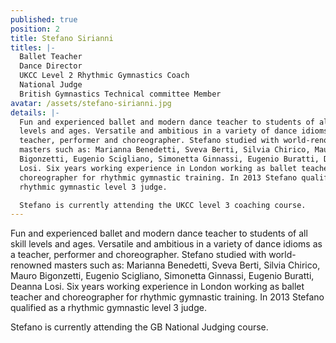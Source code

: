 ```yaml
---
published: true
position: 2
title: Stefano Sirianni
titles: |-
  Ballet Teacher
  Dance Director
  UKCC Level 2 Rhythmic Gymnastics Coach
  National Judge
  British Gymnastics Technical committee Member
avatar: /assets/stefano-sirianni.jpg
details: |-
  Fun and experienced ballet and modern dance teacher to students of all skill
  levels and ages. Versatile and ambitious in a variety of dance idioms as a
  teacher, performer and choreographer. Stefano studied with world-renowned
  masters such as: Marianna Benedetti, Sveva Berti, Silvia Chirico, Mauro
  Bigonzetti, Eugenio Scigliano, Simonetta Ginnassi, Eugenio Buratti, Deanna
  Losi. Six years working experience in London working as ballet teacher and
  choreographer for rhythmic gymnastic training. In 2013 Stefano qualified as a
  rhythmic gymnastic level 3 judge.

  Stefano is currently attending the UKCC level 3 coaching course.
---
```

Fun and experienced ballet and modern dance teacher to students of all skill
levels and ages. Versatile and ambitious in a variety of dance idioms as a
teacher, performer and choreographer. Stefano studied with world-renowned
masters such as: Marianna Benedetti, Sveva Berti, Silvia Chirico, Mauro
Bigonzetti, Eugenio Scigliano, Simonetta Ginnassi, Eugenio Buratti, Deanna
Losi. Six years working experience in London working as ballet teacher and
choreographer for rhythmic gymnastic training. In 2013 Stefano qualified as a
rhythmic gymnastic level 3 judge.

Stefano is currently attending the GB National Judging course.